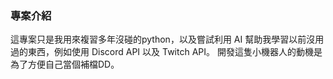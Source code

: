 ### 專案介紹
這專案只是我用來複習多年沒碰的python，以及嘗試利用 AI 幫助我學習以前沒用過的東西，例如使用 Discord API 以及 Twitch API。
開發這隻小機器人的動機是為了方便自己當個補檔DD。
